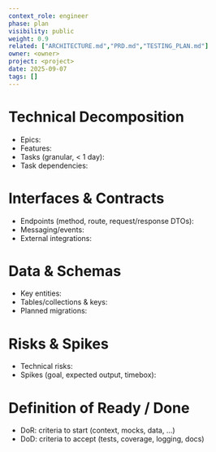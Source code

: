 ```yaml
---
context_role: engineer
phase: plan
visibility: public
weight: 0.9
related: ["ARCHITECTURE.md","PRD.md","TESTING_PLAN.md"]
owner: <owner>
project: <project>
date: 2025-09-07
tags: []
---
```


# Technical Decomposition
- Epics:
- Features:
- Tasks (granular, < 1 day):
- Task dependencies:

# Interfaces & Contracts
- Endpoints (method, route, request/response DTOs):
- Messaging/events:
- External integrations:

# Data & Schemas
- Key entities:
- Tables/collections & keys:
- Planned migrations:

# Risks & Spikes
- Technical risks:
- Spikes (goal, expected output, timebox):

# Definition of Ready / Done
- DoR: criteria to start (context, mocks, data, ...)
- DoD: criteria to accept (tests, coverage, logging, docs)
